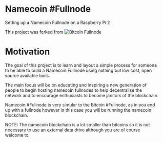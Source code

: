 # Namecoin #Fullnode
Setting up a Namecoin Fullnode on a Raspberry Pi 2

This project was forked from ![Bitcoin Fullnode](https://github.com/MrChrisJ/fullnode/)

# Motivation
The goal of this project is to learn and layout a simple process for someone to be able to build a Namecoin Fullnode using nothing but low cost, open source available tools.

The main focus will be on educating and inspiring a new generation of people to begin hosting namecoin fullnodes to help decentralise the network and to encourage enthusiasts to become janitors of the blockchain.

Namecoin #Fullnode is very simular to the Bitcoin #Fullnode, as in you end up with a fullnode however in this case you will be running the namecoin blockchain.

NOTE: The namecoin blockchain is a lot smaller than bitcoins so it is not necessary to use an external data drive although you are of course welcome to.
